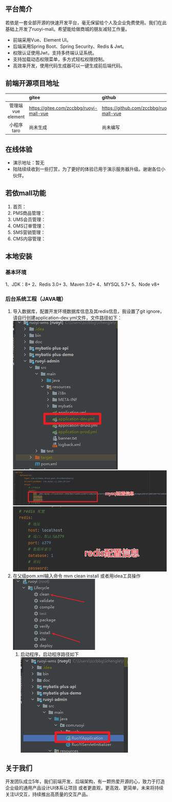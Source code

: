 ## 平台简介

若依是一套全部开源的快速开发平台，毫无保留给个人及企业免费使用。我们在此基础上开发了ruoyi-mall。希望能给做商城的朋友减轻工作量。

* 前端采用Vue、Element UI。
* 后端采用Spring Boot、Spring Security、Redis & Jwt。
* 权限认证使用Jwt，支持多终端认证系统。
* 支持加载动态权限菜单，多方式轻松权限控制。
* 高效率开发，使用代码生成器可以一键生成前后端代码。

## 前端开源项目地址
|                | gitee                                   | github                                   |
|:--------------:|:----------------------------------------|:-----------------------------------------|
| 管理端vue element | https://gitee.com/zccbbg/ruoyi-mall-vue | https://github.com/zccbbg/ruoyi-mall-vue |
|    小程序taro     | 尚未生成                                    | 尚未编写                                     |

## 在线体验
- 演示地址：暂无
- 陆陆续续收到一些打赏，为了更好的体验已用于演示服务器升级。谢谢各位小伙伴。

## 若依mall功能
1. 首页：
2. PMS商品管理：
3. UMS会员管理：
4. OMS订单管理：
5. SMS营销管理：
6. CMS内容管理：

## 本地安装
### 基本环境
1、JDK：8+
2、Redis 3.0+
3、Maven 3.0+
4、MYSQL 5.7+
5、Node v8+

### 后台系统工程（JAVA端）
1. 导入数据库，配置开发环境数据库信息及其redis信息，我设置了git ignore，请自行创建application-dev.yml文件，文件路径如下：
   ![img.png](doc/img.png)
   ![img.png](doc/img2.png)
   ![img.png](doc/img3.png)
2. 在父级pom.xml输入命令 mvn clean install 或者用idea工具操作
   ![img.png](doc/img4.png)
   1. 启动程序，启动程序路径如下
   ![img.png](doc/img5.png)

## 关于我们
开发团队成立5年，我们前端开发、后端架构，有一颗热爱开源的心，致力于打造企业级的通用产品设计UI体系让项目 或者更直观，更高效、更简单，未来将持续关注UI交互，持续推出高质量的交互产品。